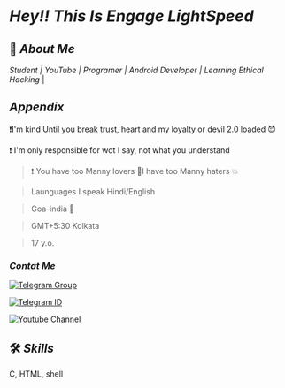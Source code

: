 # *Hey!! This Is Engage LightSpeed*
## 🚀 *About Me*
*Student | YouTube
| Programer
| Android Developer
| Learning Ethical Hacking* |


## *Appendix*

❗I'm kind Until you break trust, heart and my loyalty or devil 2.0 loaded 😈

❗ I'm only responsible for wot I say, not what you understand  
>❗ You have too Manny lovers 🤍I have too Manny haters 💥

> Launguages I speak Hindi/English

> Goa-india 🤍 

> GMT+5:30 Kolkata

> 17 y.o. 






  
### *Contat Me*

[![Telegram Group](https://img.shields.io/badge/Telegram%20-Group-blue)](https://telegram.me/RN10support)

[![Telegram ID](https://img.shields.io/badge/Telegram%20-ID-blue)](https://telegram.me/DrTK001)

[![Youtube Channel](https://img.shields.io/badge/YouTube-Channel-red)](https://www.youtube.com/channel/UCOnT10XSSonfD6O2OPVvJew)
## 🛠 *Skills*
C, HTML, shell
